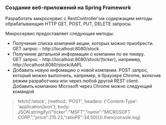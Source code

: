 ### Создание веб-приложений на Spring Framework
Разработать микросервис c RestController'ом содержащим методы обрабатывающие HTTP GET, POST, PUT, DELETE запросы.

Микросервис предоставляет следующие методы:
- Получение списка компаний акции, которых можно приобрести.  
GET запрос - http://localhost:8080/stock
- Получение детальной информации о компании по ее тикеру.  
GET запрос - http://localhost:8080/stock/{ticker}, например, http://localhost:8080/stock/AAPL
- Добавить новую инфомацию о новой компании. POST запрос, который можно выполнить, например, в браузере Chrome, включив режим разработчика или через любой другой REST client.  
Добавить компанию Microsoft через Chrome можно следующей командой  
> fetch('/stock', {method: 'POST', headers: {'Content-Type': 'application/json'}, body: JSON.stringify({"ticker":"MSFT","name":"MICROSOFT CORP.","price":215.23,"ratioPE":34.50})}).then(console.log)
